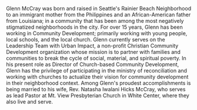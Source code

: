 ﻿---
name: Glenn McCray
description: 
picture: glenn_mccray.jpeg

---

Glenn McCray was born and raised in Seattle's Rainier Beach Neighborhood to an immigrant mother from the Philippines and an African-American father from Louisiana; in a community that has been among the most negatively stigmatized neighborhoods in the city. For over 15 years, Glenn has been working in Community Development; primarily working with young people, local schools, and the local church. Glenn currently serves on the Leadership Team with Urban Impact, a non-profit Christian Community Development organization whose mission is to partner with families and communities to break the cycle of social, material, and spiritual poverty. In his present role as Director of Church-based Community Development, Glenn has the privilege of participating in the ministry of reconciliation and working with churches to actualize their vision for community development in their neighborhood context. Among Glenn's proudest accomplishments is being married to his wife, Rev. Natasha Iwalani Hicks McCray, who serves as lead Pastor at Mt. View Presbyterian Church in White Center, where they also live and serve. 